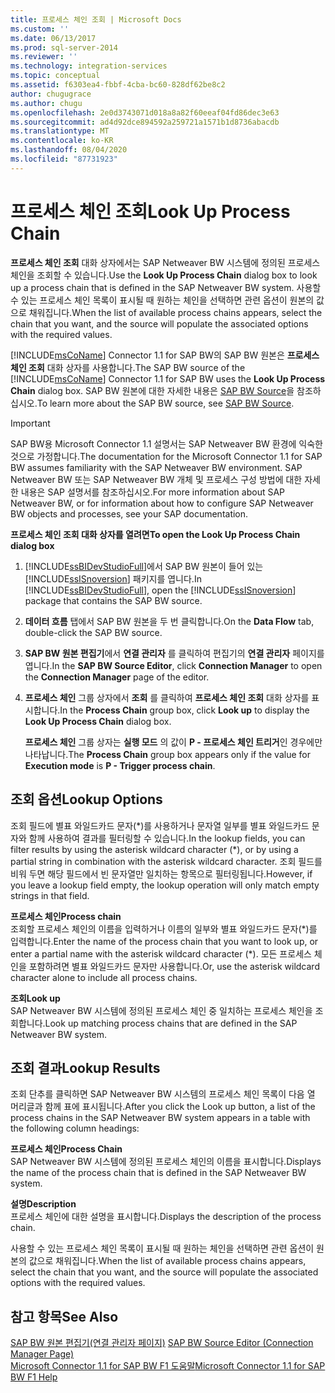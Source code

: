 ```yaml
---
title: 프로세스 체인 조회 | Microsoft Docs
ms.custom: ''
ms.date: 06/13/2017
ms.prod: sql-server-2014
ms.reviewer: ''
ms.technology: integration-services
ms.topic: conceptual
ms.assetid: f6303ea4-fbbf-4cba-bc60-828df62be8c2
author: chugugrace
ms.author: chugu
ms.openlocfilehash: 2e0d3743071d018a8a82f60eeaf04fd86dec3e63
ms.sourcegitcommit: ad4d92dce894592a259721a1571b1d8736abacdb
ms.translationtype: MT
ms.contentlocale: ko-KR
ms.lasthandoff: 08/04/2020
ms.locfileid: "87731923"
---
```

# <a name="look-up-process-chain"></a><span data-ttu-id="8108f-102">프로세스 체인 조회</span><span class="sxs-lookup"><span data-stu-id="8108f-102">Look Up Process Chain</span></span>
  <span data-ttu-id="8108f-103">**프로세스 체인 조회** 대화 상자에서는 SAP Netweaver BW 시스템에 정의된 프로세스 체인을 조회할 수 있습니다.</span><span class="sxs-lookup"><span data-stu-id="8108f-103">Use the **Look Up Process Chain** dialog box to look up a process chain that is defined in the SAP Netweaver BW system.</span></span> <span data-ttu-id="8108f-104">사용할 수 있는 프로세스 체인 목록이 표시될 때 원하는 체인을 선택하면 관련 옵션이 원본의 값으로 채워집니다.</span><span class="sxs-lookup"><span data-stu-id="8108f-104">When the list of available process chains appears, select the chain that you want, and the source will populate the associated options with the required values.</span></span>  
  
 <span data-ttu-id="8108f-105">[!INCLUDE[msCoName](../../includes/msconame-md.md)] Connector 1.1 for SAP BW의 SAP BW 원본은 **프로세스 체인 조회** 대화 상자를 사용합니다.</span><span class="sxs-lookup"><span data-stu-id="8108f-105">The SAP BW source of the [!INCLUDE[msCoName](../../includes/msconame-md.md)] Connector 1.1 for SAP BW uses the **Look Up Process Chain** dialog box.</span></span> <span data-ttu-id="8108f-106">SAP BW 원본에 대한 자세한 내용은 [SAP BW Source](sap-bw-source.md)을 참조하십시오.</span><span class="sxs-lookup"><span data-stu-id="8108f-106">To learn more about the SAP BW source, see [SAP BW Source](sap-bw-source.md).</span></span>  
  
> [!IMPORTANT]  
>  <span data-ttu-id="8108f-107">SAP BW용 Microsoft Connector 1.1 설명서는 SAP Netweaver BW 환경에 익숙한 것으로 가정합니다.</span><span class="sxs-lookup"><span data-stu-id="8108f-107">The documentation for the Microsoft Connector 1.1 for SAP BW assumes familiarity with the SAP Netweaver BW environment.</span></span> <span data-ttu-id="8108f-108">SAP Netweaver BW 또는 SAP Netweaver BW 개체 및 프로세스 구성 방법에 대한 자세한 내용은 SAP 설명서를 참조하십시오.</span><span class="sxs-lookup"><span data-stu-id="8108f-108">For more information about SAP Netweaver BW, or for information about how to configure SAP Netweaver BW objects and processes, see your SAP documentation.</span></span>  
  
 <span data-ttu-id="8108f-109">**프로세스 체인 조회 대화 상자를 열려면**</span><span class="sxs-lookup"><span data-stu-id="8108f-109">**To open the Look Up Process Chain dialog box**</span></span>  
  
1.  <span data-ttu-id="8108f-110">[!INCLUDE[ssBIDevStudioFull](../../includes/ssbidevstudiofull-md.md)]에서 SAP BW 원본이 들어 있는 [!INCLUDE[ssISnoversion](../../includes/ssisnoversion-md.md)] 패키지를 엽니다.</span><span class="sxs-lookup"><span data-stu-id="8108f-110">In [!INCLUDE[ssBIDevStudioFull](../../includes/ssbidevstudiofull-md.md)], open the [!INCLUDE[ssISnoversion](../../includes/ssisnoversion-md.md)] package that contains the SAP BW source.</span></span>  
  
2.  <span data-ttu-id="8108f-111">**데이터 흐름** 탭에서 SAP BW 원본을 두 번 클릭합니다.</span><span class="sxs-lookup"><span data-stu-id="8108f-111">On the **Data Flow** tab, double-click the SAP BW source.</span></span>  
  
3.  <span data-ttu-id="8108f-112">**SAP BW 원본 편집기**에서 **연결 관리자** 를 클릭하여 편집기의 **연결 관리자** 페이지를 엽니다.</span><span class="sxs-lookup"><span data-stu-id="8108f-112">In the **SAP BW Source Editor**, click **Connection Manager** to open the **Connection Manager** page of the editor.</span></span>  
  
4.  <span data-ttu-id="8108f-113">**프로세스 체인** 그룹 상자에서 **조회** 를 클릭하여 **프로세스 체인 조회** 대화 상자를 표시합니다.</span><span class="sxs-lookup"><span data-stu-id="8108f-113">In the **Process Chain** group box, click **Look up** to display the **Look Up Process Chain** dialog box.</span></span>  
  
     <span data-ttu-id="8108f-114">**프로세스 체인** 그룹 상자는 **실행 모드** 의 값이 **P - 프로세스 체인 트리거**인 경우에만 나타납니다.</span><span class="sxs-lookup"><span data-stu-id="8108f-114">The **Process Chain** group box appears only if the value for **Execution mode** is **P - Trigger process chain**.</span></span>  
  
## <a name="lookup-options"></a><span data-ttu-id="8108f-115">조회 옵션</span><span class="sxs-lookup"><span data-stu-id="8108f-115">Lookup Options</span></span>  
 <span data-ttu-id="8108f-116">조회 필드에 별표 와일드카드 문자(\*)를 사용하거나 문자열 일부를 별표 와일드카드 문자와 함께 사용하여 결과를 필터링할 수 있습니다.</span><span class="sxs-lookup"><span data-stu-id="8108f-116">In the lookup fields, you can filter results by using the asterisk wildcard character (\*), or by using a partial string in combination with the asterisk wildcard character.</span></span> <span data-ttu-id="8108f-117">조회 필드를 비워 두면 해당 필드에서 빈 문자열만 일치하는 항목으로 필터링됩니다.</span><span class="sxs-lookup"><span data-stu-id="8108f-117">However, if you leave a lookup field empty, the lookup operation will only match empty strings in that field.</span></span>  
  
 <span data-ttu-id="8108f-118">**프로세스 체인**</span><span class="sxs-lookup"><span data-stu-id="8108f-118">**Process chain**</span></span>  
 <span data-ttu-id="8108f-119">조회할 프로세스 체인의 이름을 입력하거나 이름의 일부와 별표 와일드카드 문자(\*)를 입력합니다.</span><span class="sxs-lookup"><span data-stu-id="8108f-119">Enter the name of the process chain that you want to look up, or enter a partial name with the asterisk wildcard character (\*).</span></span> <span data-ttu-id="8108f-120">모든 프로세스 체인을 포함하려면 별표 와일드카드 문자만 사용합니다.</span><span class="sxs-lookup"><span data-stu-id="8108f-120">Or, use the asterisk wildcard character alone to include all process chains.</span></span>  
  
 <span data-ttu-id="8108f-121">**조회**</span><span class="sxs-lookup"><span data-stu-id="8108f-121">**Look up**</span></span>  
 <span data-ttu-id="8108f-122">SAP Netweaver BW 시스템에 정의된 프로세스 체인 중 일치하는 프로세스 체인을 조회합니다.</span><span class="sxs-lookup"><span data-stu-id="8108f-122">Look up matching process chains that are defined in the SAP Netweaver BW system.</span></span>  
  
## <a name="lookup-results"></a><span data-ttu-id="8108f-123">조회 결과</span><span class="sxs-lookup"><span data-stu-id="8108f-123">Lookup Results</span></span>  
 <span data-ttu-id="8108f-124">조회 단추를 클릭하면 SAP Netweaver BW 시스템의 프로세스 체인 목록이 다음 열 머리글과 함께 표에 표시됩니다.</span><span class="sxs-lookup"><span data-stu-id="8108f-124">After you click the Look up button, a list of the process chains in the SAP Netweaver BW system appears in a table with the following column headings:</span></span>  
  
 <span data-ttu-id="8108f-125">**프로세스 체인**</span><span class="sxs-lookup"><span data-stu-id="8108f-125">**Process Chain**</span></span>  
 <span data-ttu-id="8108f-126">SAP Netweaver BW 시스템에 정의된 프로세스 체인의 이름을 표시합니다.</span><span class="sxs-lookup"><span data-stu-id="8108f-126">Displays the name of the process chain that is defined in the SAP Netweaver BW system.</span></span>  
  
 <span data-ttu-id="8108f-127">**설명**</span><span class="sxs-lookup"><span data-stu-id="8108f-127">**Description**</span></span>  
 <span data-ttu-id="8108f-128">프로세스 체인에 대한 설명을 표시합니다.</span><span class="sxs-lookup"><span data-stu-id="8108f-128">Displays the description of the process chain.</span></span>  
  
 <span data-ttu-id="8108f-129">사용할 수 있는 프로세스 체인 목록이 표시될 때 원하는 체인을 선택하면 관련 옵션이 원본의 값으로 채워집니다.</span><span class="sxs-lookup"><span data-stu-id="8108f-129">When the list of available process chains appears, select the chain that you want, and the source will populate the associated options with the required values.</span></span>  
  
## <a name="see-also"></a><span data-ttu-id="8108f-130">참고 항목</span><span class="sxs-lookup"><span data-stu-id="8108f-130">See Also</span></span>  
 <span data-ttu-id="8108f-131">[SAP BW 원본 편집기&#40;연결 관리자 페이지&#41;](sap-bw-source-editor-connection-manager-page.md) </span><span class="sxs-lookup"><span data-stu-id="8108f-131">[SAP BW Source Editor &#40;Connection Manager Page&#41;](sap-bw-source-editor-connection-manager-page.md) </span></span>  
 [<span data-ttu-id="8108f-132">Microsoft Connector 1.1 for SAP BW F1 도움말</span><span class="sxs-lookup"><span data-stu-id="8108f-132">Microsoft Connector 1.1 for SAP BW F1 Help</span></span>](../microsoft-connector-for-sap-bw-f1-help.md)  
  
  
